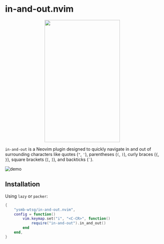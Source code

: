 # in-and-out.nvim

<p align="center">
  <img src="https://github.com/ysmb-wtsg/in-and-out.nvim/assets/85178719/cdfa26ec-6302-4413-b586-781ece8e99c0" width="70%" height="400px" object-fit="cover">
</p>

`in-and-out` is a Neovim plugin designed to quickly navigate in and out of surrounding characters like quotes (`"`, `'`), parentheses (`(`, `)`), curly braces (`{`, `}`), square brackets (`[`, `]`), and backticks (<code>`</code>).

![demo](https://github.com/ysmb-wtsg/in-and-out.nvim/assets/85178719/9b641329-bd71-4931-8ad8-c1051641ccd2)

## Installation

Using `lazy` or `packer`:

```lua
{
	"ysmb-wtsg/in-and-out.nvim",
	config = function()
		vim.keymap.set("i", "<C-CR>", function()
			require("in-and-out").in_and_out()
		end
	end,
}
```
